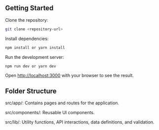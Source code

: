 ## Getting Started

Clone the repository:

```bash
git clone <repository-url>
```

Install dependencies:

```bash
npm install or yarn install
```

Run the development server:

```bash
npm run dev or yarn dev
```

Open [http://localhost:3000](http://localhost:3000) with your browser to see the result.

## Folder Structure

src/app/: Contains pages and routes for the application. <br/>

src/components/: Reusable UI components. <br/>

src/lib/: Utility functions, API interactions, data definitions, and validation.
